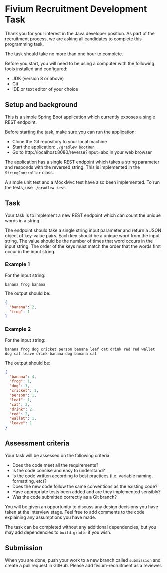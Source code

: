 # Fivium Recruitment Development Task

Thank you for your interest in the Java developer position. As part of the recruitment process, we are asking all 
candidates to complete this programming task.

The task should take no more than one hour to complete.

Before you start, you will need to be using a computer with the following tools installed and configured:

* JDK (version 8 or above)
* Git
* IDE or text editor of your choice

## Setup and background

This is a simple Spring Boot application which currently exposes a single REST endpoint.

Before starting the task, make sure you can run the application:

* Clone the Git repository to your local machine
* Start the application: `./gradlew bootRun`
* Go to http://localhost:8080/reverse?input=abc in your web browser

The application has a single REST endpoint which takes a string parameter and responds with the reversed string.
This is implemented in the `StringController` class. 

A simple unit test and a MockMvc test have also been implemented. To run the tests, use `./gradlew test`.

## Task

Your task is to implement a new REST endpoint which can count the unique words in a string. 

The endpoint should take a single string input parameter and return a JSON object of key-value pairs. 
Each key should be a unique word from the input string. The value should be the number of times that word occurs in the
input string. The order of the keys must match the order that the words first occur in the input string.

### Example 1

For the input string:

`banana frog banana`

The output should be:

```json
{
  "banana": 2,
  "frog": 1
}
```

### Example 2

For the input string:

`banana frog dog cricket person banana leaf cat drink red red wallet dog cat leave drink banana dog banana cat`

The output should be:

```json
{
  "banana": 4,
  "frog": 1,
  "dog": 3,
  "cricket": 1,
  "person": 1,
  "leaf": 1,
  "cat": 3,
  "drink": 2,
  "red": 2,
  "wallet": 1,
  "leave": 1
}
```

## Assessment criteria

Your task will be assessed on the following criteria:

* Does the code meet all the requirements?
* Is the code concise and easy to understand?
* Is the code written according to best practices (i.e. variable naming, formatting, etc)?
* Does the new code follow the same conventions as the existing code?
* Have appropriate tests been added and are they implemented sensibly?
* Was the code submitted correctly as a Git branch? 

You will be given an opportunity to discuss any design decisions you have taken at the interview stage. Feel free to
add comments to the code explaining any assumptions you have made.

The task can be completed without any additional dependencies, but you may add dependencies to `build.gradle` if you wish.

## Submission

When you are done, push your work to a new branch called `submission` and create a pull request in GitHub. Please add fivium-recruitment as a reviewer.
